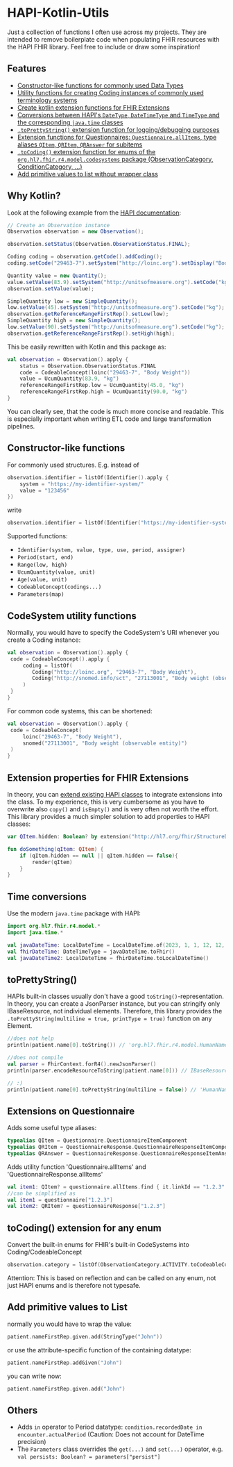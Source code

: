 # HAPI-Kotlin-Utils
Just a collection of functions I often use across my projects. They are intended to remove boilerplate code when 
populating FHIR resources with the HAPI FHIR library. 
Feel free to include or draw some inspiration!

## Features
* [Constructor-like functions for commonly used Data Types](#constructor-like-functions)
* [Utility functions for creating Coding instances of commonly used terminology systems](#CodeSystem-utility-functions) 
* [Create kotlin extension functions for FHIR Extensions](#Extension-properties-for-FHIR-Extensions)  
* [Conversions between HAPI's `DateType`, `DateTimeType` and `TimeType` and the corresponding `java.time` classes](#time-conversions)
* [`.toPrettyString()` extension function for logging/debugging purposes](#toprettystring) 
* [Extension functions for Questionnaires: `Questionnaire.allItems`, type aliases `QItem`, `QRItem`, `QRAnswer` for subitems](#extensions-on-questionnaire)
* [`.toCoding()` extension function for enums of the `org.hl7.fhir.r4.model.codesystems` package (ObservationCategory, ConditionCategory, ...)](#tocoding-extension-for-any-enum)
* [Add primitive values to list without wrapper class](#add-primitive-values-to-list)

## Why Kotlin?
Look at the following example from the [HAPI documentation](https://hapifhir.io/hapi-fhir/docs/model/working_with_resources.html):
```java
// Create an Observation instance
Observation observation = new Observation();

observation.setStatus(Observation.ObservationStatus.FINAL);

Coding coding = observation.getCode().addCoding();
coding.setCode("29463-7").setSystem("http://loinc.org").setDisplay("Body Weight");

Quantity value = new Quantity();
value.setValue(83.9).setSystem("http://unitsofmeasure.org").setCode("kg");
observation.setValue(value);

SimpleQuantity low = new SimpleQuantity();
low.setValue(45).setSystem("http://unitsofmeasure.org").setCode("kg");
observation.getReferenceRangeFirstRep().setLow(low);
SimpleQuantity high = new SimpleQuantity();
low.setValue(90).setSystem("http://unitsofmeasure.org").setCode("kg");
observation.getReferenceRangeFirstRep().setHigh(high);
```

This be easily rewritten with Kotlin and this package as:

```kotlin
val observation = Observation().apply {
    status = Observation.ObservationStatus.FINAL
    code = CodeableConcept(loinc("29463-7", "Body Weight"))
    value = UcumQuantity(83.9, "kg")
    referenceRangeFirstRep.low = UcumQuantity(45.0, "kg")
    referenceRangeFirstRep.high = UcumQuantity(90.0, "kg")
}
```
You can clearly see, that the code is much more concise and readable. This is especially important when writing ETL code
and large transformation pipelines.

## Constructor-like functions
For commonly used structures. E.g. instead of 
```kotlin
observation.identifier = listOf(Identifier().apply {
    system = "https://my-identifier-system/"
    value = "123456"
})
```
write 
```kotlin
observation.identifier = listOf(Identifier("https://my-identifier-system/", "123456"))
```
Supported functions:
* `Identifier(system, value, type, use, period, assigner)`
* `Period(start, end)`
* `Range(low, high)`
* `UcumQuantity(value, unit)`
* `Age(value, unit)`
* `CodeableConcept(codings...)`
* `Parameters(map)`

## CodeSystem utility functions
Normally, you would have to specify the CodeSystem's URI whenever you create a Coding instance:
```kotlin
val observation = Observation().apply {
 code = CodeableConcept().apply {
     coding = listOf(
        Coding("http://loinc.org", "29463-7", "Body Weight"),
        Coding("http://snomed.info/sct", "27113001", "Body weight (observable entity)")
     )
 }
}
```
For common code systems, this can be shortened:
```kotlin
val observation = Observation().apply {
 code = CodeableConcept(
     loinc("29463-7", "Body Weight"), 
     snomed("27113001", "Body weight (observable entity)")
 )   
}
```

## Extension properties for FHIR Extensions
In theory, you can [extend existing HAPI classes](https://hapifhir.io/hapi-fhir/docs/model/custom_structures.html) to 
integrate extensions into the class. To my experience, this is very cumbersome as you have to overwrite also 
`copy()` and `isEmpty()` and is very often not worth the effort. 
This library provides a much simpler solution to add properties to HAPI classes:
```kotlin
var QItem.hidden: Boolean? by extension("http://hl7.org/fhir/StructureDefinition/questionnaire-hidden")

fun doSomething(qItem: QItem) {
    if (qItem.hidden == null || qItem.hidden == false){
        render(qItem)
    }
}
```

## Time conversions
Use the modern `java.time` package with HAPI:
```kotlin
import org.hl7.fhir.r4.model.*
import java.time.*

val javaDateTime: LocalDateTime = LocalDateTime.of(2023, 1, 1, 12, 12, 12)
val fhirDateTime: DateTimeType = javaDateTime.toFhir()
val javaDateTime2: LocalDateTime = fhirDateTime.toLocalDateTime()
```

## toPrettyString()
HAPIs built-in classes usually don't have a good `toString()`-representation. In theory, you can create a JsonParser instance,
but you can stringify only IBaseResource, not individual elements. Therefore, this library provides the 
`.toPrettyString(multiline = true, printType = true)` function on any Element.

```kotlin
//does not help
println(patient.name[0].toString()) // 'org.hl7.fhir.r4.model.HumanName@725bef66' 

//does not compile
val parser = FhirContext.forR4().newJsonParser()
println(parser.encodeResourceToString(patient.name[0])) // IBaseResource is required

// :) 
println(patient.name[0].toPrettyString(multiline = false)) // 'HumanName{ family: "Doe",  given: ["John"] }'
```

## Extensions on Questionnaire
Adds some useful type aliases:
```kotlin
typealias QItem = Questionnaire.QuestionnaireItemComponent
typealias QRItem = QuestionnaireResponse.QuestionnaireResponseItemComponent
typealias QRAnswer = QuestionnaireResponse.QuestionnaireResponseItemAnswerComponent
```

Adds utility function 'Questionnaire.allItems' and 'QuestionnaireResponse.allItems'
```kotlin
val item1: QItem? = questionnaire.allItems.find { it.linkId == "1.2.3" }
//can be simplified as 
val item1 = questionnaire["1.2.3"]
val item2: QRItem? = questionnaireResponse["1.2.3"]
```

## toCoding() extension for any enum
Convert the built-in enums for FHIR's built-in CodeSystems into Coding/CodeableConcept  

```kotlin
observation.category = listOf(ObservationCategory.ACTIVITY.toCodeableConcept())
```

Attention: This is based on reflection and can be called on any enum, not just HAPI enums and is therefore not typesafe.

## Add primitive values to List
normally you would have to wrap the value:
```kotlin
patient.nameFirstRep.given.add(StringType("John"))
```
or use the attribute-specific function of the containing datatype:
```kotlin
patient.nameFirstRep.addGiven("John")
```
you can write now:
```kotlin
patient.nameFirstRep.given.add("John")
```
## Others 
* Adds `in` operator to Period datatype: `condition.recordedDate in encounter.actualPeriod` (Caution: Does not account for DateTime precision)
* The `Parameters` class overrides the `get(...)` and `set(...)` operator, e.g.  `val persists: Boolean? = parameters["persist"]`